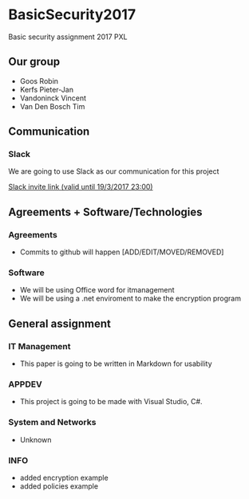 # BasicSecurity2017

Basic security assignment 2017 PXL

## Our group

- Goos Robin
- Kerfs Pieter-Jan
- Vandoninck Vincent
- Van Den Bosch Tim

## Communication
### Slack
We are going to use Slack as our communication for this project

[Slack invite link (valid until 19/3/2017 23:00)](https://basicsecuritypxl.slack.com/shared_invite/MTUzMzM1ODEwNzU3LTE0ODkzNTY4NDMtMTljNWYyNDYwMg)


## Agreements + Software/Technologies
### Agreements

- Commits to github will happen [ADD/EDIT/MOVED/REMOVED]

### Software

- We will be using Office word for itmanagement
- We will be using a .net enviroment to make the encryption program

## General assignment
### IT Management
- This paper is going to be written in Markdown for usability

### APPDEV
- This project is going to be made with Visual Studio, C#.

### System and Networks
- Unknown

### INFO
- added encryption example
- added policies example